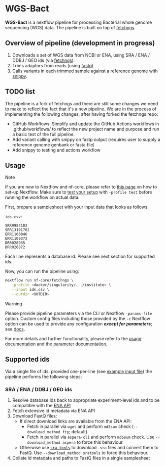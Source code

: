 # WGS-Bact

**WGS-Bact** is a nextflow pipeline for processing Bacterial whole genome sequencing (WGS) data. The pipeline is built on top of [fetchngs](https://github.com/nf-core/fetchngs).

## Overview of pipeline (development in progress)

1. Downloads a set of WGS data from NCBI or ENA, using SRA / ENA / DDBJ / GEO ids (via [fetchngs](https://github.com/nf-core/fetchngs)).
2. Trims adaptors from reads (using [fastp](https://github.com/OpenGene/fastp)).
3. Calls variants in each trimmed sample against a reference genome with [snippy](https://github.com/tseemann/snippy).

## TODO list

The pipeline is a fork of fetchngs and there are still some changes we need to make to reflect the fact that it's a new pipeline.
We are in the process of implementing the following changes, after having forked the fetchngs repo:

- GitHub Workflows: Simplify and update the GitHub Actions workflows in .github/workflows/ to reflect
  the new project name and purpose and run a basic test of the full pipeline.
- Add variant calling with snippy on fastp output (requires user to supply a reference genome genbank or fasta file)
- Add snippy to testing and actions workflow

## Usage

> [!NOTE]
> If you are new to Nextflow and nf-core, please refer to [this page](https://nf-co.re/docs/usage/installation) on how to set-up Nextflow. Make sure to [test your setup](https://nf-co.re/docs/usage/introduction#how-to-run-a-pipeline) with `-profile test` before running the workflow on actual data.

First, prepare a samplesheet with your input data that looks as follows:

`ids.csv`:

```csv
SRR9984183
SRR13191702
ERR1160846
ERR1109373
DRR028935
DRR026872
```

Each line represents a database id. Please see next section for supported ids.

Now, you can run the pipeline using:

```bash
nextflow run nf-core/fetchngs \
   -profile <docker/singularity/.../institute> \
   --input ids.csv \
   --outdir <OUTDIR>
```

> [!WARNING]
> Please provide pipeline parameters via the CLI or Nextflow `-params-file` option. Custom config files including those provided by the `-c` Nextflow option can be used to provide any configuration _**except for parameters**_;
> see [docs](https://nf-co.re/usage/configuration#custom-configuration-files).

For more details and further functionality, please refer to the [usage documentation](https://nf-co.re/fetchngs/usage) and the [parameter documentation](https://nf-co.re/fetchngs/parameters).

## Supported ids

Via a single file of ids, provided one-per-line (see [example input file](https://raw.githubusercontent.com/nf-core/test-datasets/fetchngs/sra_ids_test.csv)) the pipeline performs the following steps:

### SRA / ENA / DDBJ / GEO ids

1. Resolve database ids back to appropriate experiment-level ids and to be compatible with the [ENA API](https://ena-docs.readthedocs.io/en/latest/retrieval/programmatic-access.html)
2. Fetch extensive id metadata via ENA API
3. Download FastQ files:
   - If direct download links are available from the ENA API:
     - Fetch in parallel via `wget` and perform `md5sum` check (`--download_method ftp`; default).
     - Fetch in parallel via `aspera-cli` and perform `md5sum` check. Use `--download_method aspera` to force this behaviour.
   - Otherwise use [`sra-tools`](https://github.com/ncbi/sra-tools) to download `.sra` files and convert them to FastQ. Use `--download_method sratools` to force this behaviour.
4. Collate id metadata and paths to FastQ files in a single samplesheet
